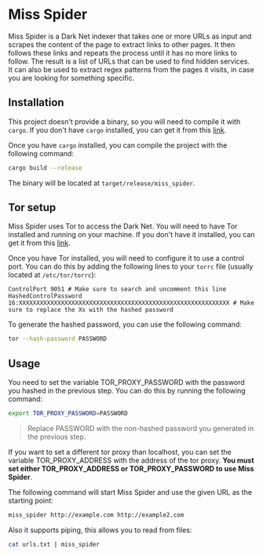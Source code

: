 # Miss Spider

Miss Spider is a Dark Net indexer that takes one or more URLs as input and scrapes the content of the page to extract links to other pages. It then follows these links and repeats the process until it has no more links to follow. The result is a list of URLs that can be used to find hidden services. It can also be used to extract regex patterns from the pages it visits, in case you are looking for something specific.

## Installation

This project doesn't provide a binary, so you will need to compile it with `cargo`. If you don't have `cargo` installed, you can get it from this [link](https://rustup.rs/).

Once you have `cargo` installed, you can compile the project with the following command:

```bash
cargo build --release
```

The binary will be located at `target/release/miss_spider`.

## Tor setup

Miss Spider uses Tor to access the Dark Net. You will need to have Tor installed and running on your machine. If you don't have it installed, you can get it from this [link](https://www.torproject.org/download/tor/).

Once you have Tor installed, you will need to configure it to use a control port. You can do this by adding the following lines to your `torrc` file (usually located at `/etc/tor/torrc`):

```
ControlPort 9051 # Make sure to search and uncomment this line
HashedControlPassword 16:XXXXXXXXXXXXXXXXXXXXXXXXXXXXXXXXXXXXXXXXXXXXXXXXXXXXXXXXXXXX # Make sure to replace the Xs with the hashed password
```

To generate the hashed password, you can use the following command:

```bash
tor --hash-password PASSWORD
```

## Usage

You need to set the variable TOR_PROXY_PASSWORD with the password you hashed in the previous step. You can do this by running the following command:

```bash
export TOR_PROXY_PASSWORD=PASSWORD
```

> Replace PASSWORD with the non-hashed password you generated in the previous step.

If you want to set a different tor proxy than localhost, you can set the variable TOR_PROXY_ADDRESS with the address of the tor proxy. **You must set either TOR_PROXY_ADDRESS or TOR_PROXY_PASSWORD to use Miss Spider**.

The following command will start Miss Spider and use the given URL as the starting point:

```bash
miss_spider http://example.com http://example2.com
```

Also it supports piping, this allows you to read from files:

```bash
cat urls.txt | miss_spider
```
